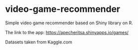 # video-game-recommender
Simple video game recommender based on Shiny library on R.

The link to the app: 
https://apecheritsa.shinyapps.io/games/

Datasets taken from Kaggle.com


